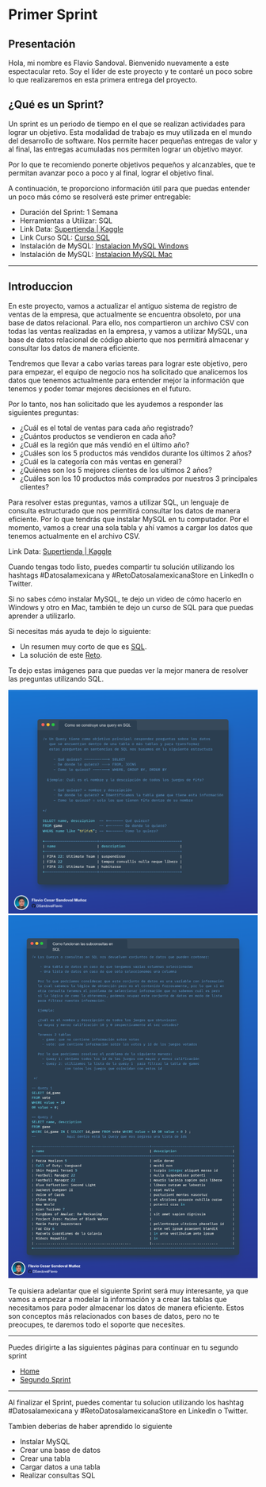 # Primer Sprint

## Presentación

Hola, mi nombre es Flavio Sandoval. Bienvenido nuevamente a este espectacular reto. Soy el líder de este proyecto y te contaré un poco sobre lo que realizaremos en esta primera entrega del proyecto.

## ¿Qué es un Sprint?

Un sprint es un periodo de tiempo en el que se realizan actividades para lograr un objetivo. Esta modalidad de trabajo es muy utilizada en el mundo del desarrollo de software. Nos permite hacer pequeñas entregas de valor y al final, las entregas acumuladas nos permiten lograr un objetivo mayor.

Por lo que te recomiendo ponerte objetivos pequeños y alcanzables, que te permitan avanzar poco a poco y al final, lograr el objetivo final.

A continuación, te proporciono información útil para que puedas entender un poco más cómo se resolverá este primer entregable:

- Duración del Sprint: 1 Semana
- Herramientas a Utilizar: SQL
- Link Data: [Supertienda | Kaggle](https://www.kaggle.com/datasets/flaviocesarsandoval/supertienda)
- Link Curso SQL: [Curso SQL](https://www.sololearn.com/learning/1060)
- Instalación de MySQL: [Instalacion MySQL Windows](https://www.youtube.com/watch?v=Cz3ROw_93yY)
- Instalación de MySQL: [Instalacion MySQL Mac](https://www.youtube.com/watch?v=BHEe1j4Jevs&t=434s)

---
## Introduccion

En este proyecto, vamos a actualizar el antiguo sistema de registro de ventas de la empresa, que actualmente se encuentra obsoleto, por una base de datos relacional. Para ello, nos compartieron un archivo CSV con todas las ventas realizadas en la empresa, y vamos a utilizar MySQL, una base de datos relacional de código abierto que nos permitirá almacenar y consultar los datos de manera eficiente.

Tendremos que llevar a cabo varias tareas para lograr este objetivo, pero para empezar, el equipo de negocio nos ha solicitado que analicemos los datos que tenemos actualmente para entender mejor la información que tenemos y poder tomar mejores decisiones en el futuro.

Por lo tanto, nos han solicitado que les ayudemos a responder las siguientes preguntas:

- ¿Cuál es el total de ventas para cada año registrado?
- ¿Cuántos productos se vendieron en cada año?
- ¿Cuál es la región que más vendió en el último año?
- ¿Cuáles son los 5 productos más vendidos durante los últimos 2 años?
- ¿Cuál es la categoría con más ventas en general?
- ¿Quiénes son los 5 mejores clientes de los ultimos 2 años?
- ¿Cuáles son los 10 productos más comprados por nuestros 3 principales clientes?

Para resolver estas preguntas, vamos a utilizar SQL, un lenguaje de consulta estructurado que nos permitirá consultar los datos de manera eficiente. Por lo que tendrás que instalar MySQL en tu computador. Por el momento, vamos a crear una sola tabla y ahí vamos a cargar los datos que tenemos actualmente en el archivo CSV.

Link Data: [Supertienda | Kaggle](https://www.kaggle.com/datasets/flaviocesarsandoval/supertienda)

Cuando tengas todo listo, puedes compartir tu solución utilizando los hashtags #Datosalamexicana y #RetoDatosalamexicanaStore en LinkedIn o Twitter.

Si no sabes cómo instalar MySQL, te dejo un video de cómo hacerlo en Windows y otro en Mac, también te dejo un curso de SQL para que puedas aprender a utilizarlo.

Si necesitas más ayuda te dejo lo siguiente:

- Un resumen muy corto de que es [SQL](/Tutoriales/IntroSQL.md).
- La solución de este [Reto](/Primer-Sprint/Primer-Sprint-Solucion.md).

Te dejo estas imágenes para que puedas ver la mejor manera de resolver las preguntas utilizando SQL.

![SQL1](/Img/SQL1.png)
![SQL2](/Img/SQL2.png)

Te quisiera adelantar que el siguiente Sprint será muy interesante, ya que vamos a empezar a modelar la información y a crear las tablas que necesitamos para poder almacenar los datos de manera eficiente. Estos son conceptos más relacionados con bases de datos, pero no te preocupes, te daremos todo el soporte que necesites.

---

Puedes dirigirte a las siguientes páginas para continuar en tu segundo sprint

- [Home](README.md)
- [Segundo Sprint](/Segundo-Sprint/Segundo-Sprint.md)

---

Al finalizar el Sprint, puedes comentar tu solucion utilizando los hashtag #Datosalamexicana y #RetoDatosalamexicanaStore en LinkedIn o Twitter.

Tambien deberias de haber aprendido lo siguiente

- Instalar MySQL
- Crear una base de datos
- Crear una tabla
- Cargar datos a una tabla
- Realizar consultas SQL